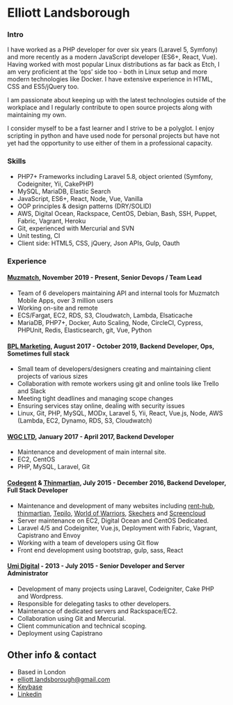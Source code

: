 # Elliott Landsborough

### Intro

I have worked as a PHP developer for over six years (Laravel 5, Symfony) and more recently as a modern JavaScript developer (ES6+, React, Vue). Having worked with most popular Linux distributions as far back as Etch, I am very proficient at the ‘ops’ side too - both in Linux setup and more modern technologies like Docker. I have extensive experience in HTML, CSS and ES5/jQuery too.

I am passionate about keeping up with the latest technologies outside of the workplace and I regularly contribute to open source projects along with maintaining my own.

I consider myself to be a fast learner and I strive to be a polyglot. I enjoy scripting in python and have used node for personal projects but have not yet had the opportunity to use either of them in a professional capacity.

### Skills
 - PHP7+ Frameworks including Laravel 5.8, object oriented (Symfony, Codeigniter, Yii, CakePHP)
 - MySQL, MariaDB, Elastic Search
 - JavaScript, ES6+, React, Node, Vue, Vanilla
 - OOP principles & design patterns (DRY/SOLID)
 - AWS, Digital Ocean, Rackspace, CentOS, Debian, Bash, SSH, Puppet, Fabric, Vagrant, Heroku
 - Git, experienced with Mercurial and SVN
 - Unit testing, CI
 - Client side: HTML5, CSS, jQuery, Json APIs, Gulp, Oauth

### Experience

#### [Muzmatch](https://muzmatch.com), November 2019 - Present, Senior Devops / Team Lead

 - Team of 6 developers maintaining API and internal tools for Muzmatch Mobile Apps, over 3 million users
 - Working on-site and remote
 - ECS/Fargat, EC2, RDS, S3, Cloudwatch, Lambda, Elsaticache
 - MariaDB, PHP7+, Docker, Auto Scaling, Node, CircleCI, Cypress, PHPUnit, Redis, Elasticsearch, git, Vue, Python

#### [BPL Marketing](http://www.bplmarketing.com), August 2017 - October 2019, Backend Developer, Ops, Sometimes full stack

 - Small team of developers/designers creating and maintaining client projects of various sizes
 - Collaboration with remote workers using git and online tools like Trello and Slack
 - Meeting tight deadlines and managing scope changes
 - Ensuring services stay online, dealing with security issues
 - Linux, Git, PHP, MySQL, MODx, Laravel 5, Yii, React, Vue.js, Node, AWS (Lambda, EC2, Dynamo, RDS, S3, Cloudwatch)

#### [WGC LTD](https://wgc.ltd.uk), January 2017 - April 2017, Backend Developer

 - Maintenance and development of main internal site.
 - EC2, CentOS
 - PHP, MySQL, Laravel, Git

#### [Codegent](http://www.codegent.com) & [Thinmartian](https://www.thinmartian.com/), July 2015 - December 2016, Backend Developer, Full Stack Developer

 - Maintenance and development of many websites including [rent-hub](https://rent-hub.co.uk), [thinmartian](https://www.thinmartian.com), [Tepilo](https://www.tepilo.com), [World of Warriors](https://www.worldofwarriors.com), [Skechers](https://www.skechers.com/en-gb) and [Screencloud](https://screen.cloud/)
 - Server maintenance on EC2, Digital Ocean and CentOS Dedicated.
 - Laravel 4/5 and Codeigniter, Vue.js, Deployment with Fabric, Vagrant, Capistrano and Envoy
 - Working with a team of developers using Git flow
 - Front end development using bootstrap, gulp, sass, React

#### [Umi Digital](https://umidigital.co.uk) - 2013 - July 2015 - Senior Developer and Server Administrator

 - Development of many projects using Laravel, Codeigniter, Cake PHP and Wordpress.
 - Responsible for delegating tasks to other developers.
 - Maintenance of dedicated servers and Rackspace/EC2.
 - Collaboration using Git and Mercurial.
 - Client communication and technical scoping.
 - Deployment using Capistrano

## Other info & contact

 - Based in London
 - [elliott.landsborough@gmail.com](mailto:elliott.landsborough@gmail.com)
 - [Keybase](https://keybase.io/elliottlan)
 - [Linkedin](https://www.linkedin.com/in/elliottlandsborough)
